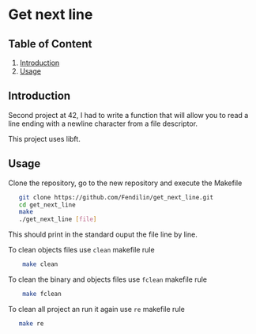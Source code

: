 # Get next line

## Table of Content
1. [Introduction](#introduction)
1. [Usage](#usage)
  
## Introduction
Second project at 42, I had to write a function that will allow you to read a line ending with a newline character from a file descriptor. 

This project uses libft.

## Usage 
Clone the repository, go to the new repository and execute the Makefile
```bash
   git clone https://github.com/Fendilin/get_next_line.git
   cd get_next_line
   make
   ./get_next_line [file]
```

This should print in the standard ouput the file line by line.

To clean objects files use `clean` makefile rule
```bash
    make clean
```
To clean the binary and objects files use `fclean` makefile rule
```bash
    make fclean
```

To clean all project an run it again use `re` makefile rule
```bash
   make re
```
